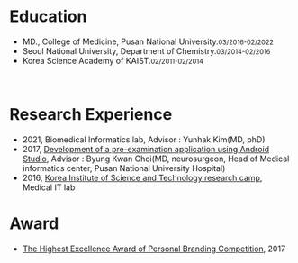 # Education
- MD., College of Medicine, Pusan National University.<small>03/2016-02/2022</small>
- Seoul National University, Department of Chemistry.<small>03/2014-02/2016</small>
- Korea Science Academy of KAIST.<small>02/2011-02/2014</small>


<br/> 

# Research Experience
- 2021, Biomedical Informatics lab, Advisor : Yunhak Kim(MD, phD)
- 2017, [Development of a pre-examination application using Android Studio](https://drive.google.com/file/d/17zk4w10e8RZbcXerHXczo5y42bW_SX59/view?usp=sharing), Advisor : Byung Kwan Choi(MD, neurosurgeon, Head of Medical informatics center, Pusan National University Hospital) 
- 2016, [Korea Institute of Science and Technology research camp](https://drive.google.com/file/d/1xYbXjUBvmvveNDWnyKlGAZAuEQtEngwd/view?usp=sharing), Medical IT lab


# Award
- [The Highest Excellence Award of Personal Branding Competition](https://drive.google.com/drive/folders/1914eJB9MT7ga1YLJB5asLpC7opI9L2AS?usp=share_link), 2017

